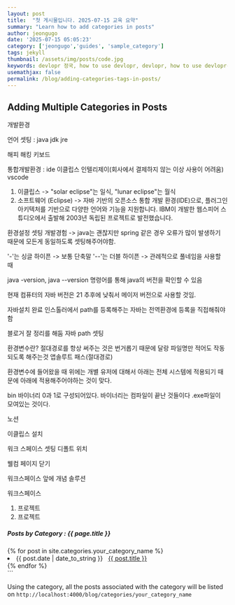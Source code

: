 ```yaml
---
layout: post
title:  "첫 게시물입니다. 2025-07-15 교육 요약"
summary: "Learn how to add categories in posts"
author: jeongugo
date: '2025-07-15 05:05:23'
category: ['jeongugo','guides', 'sample_category']
tags: jekyll
thumbnail: /assets/img/posts/code.jpg
keywords: devlopr 정국, how to use devlopr, devlopr, how to use devlopr-jekyll, devlopr-jekyll tutorial,best jekyll themes, multi categories and tags
usemathjax: false
permalink: /blog/adding-categories-tags-in-posts/
---
```


## Adding Multiple Categories in Posts
개발환경 

언어 셋팅 : java jdk jre 

해피 해킹 키보드

통합개발환경 : ide 이클립스 인텔리제이(회사에서 결제하지 않는 이상 사용이 어려움) vscode

1. 이클립스 -> "solar eclipse"는 일식, "lunar eclipse"는 월식
2. 소프트웨어 (Eclipse) -> 자바 기반의 오픈소스 통합 개발 환경(IDE)으로, 플러그인 아키텍처를 기반으로 다양한 언어와 기능을 지원합니다. IBM이 개발한 웹스피어 스튜디오에서 출발해 2003년 독립된 프로젝트로 발전했습니다.

환경설정 셋팅 개발경험 -> java는 괜찮지만 spring 같은 경우 오류가 많이 발생하기 때문에 모든게 동일하도록 셋팅해주어야함.

'-'는 싱글 하이픈 -> 보통 단축말
'--'는 더블 하이픈 -> 관례적으로 풀네임을 사용할 때

java -version, java --version 명령어를 통해 java의 버전을 확인할 수 있음 

현재 컴퓨터의 자바 버전은 21 추후에 낮춰서 메이저 버전으로 사용할 것임.



자바설치 완료
인스톨러에서 path를 등록해주는
자바는 전역환경에 등록을 직접해줘야함

블로거 잘 정리를 해둠 자바 path 셋팅

환경변수란? 절대경로를 항상 써주는 것은 번거롭기 때문에 달랑 파일명만 적어도 작동되도록 해주는것 
앱솔루트 패스(절대경로)

환경변수에 들어왔을 때 위에는 개별 유저에 대해서 아래는 전체 시스템에 적용되기 때문에 아래에 적용해주어야하는 것이 맞다.

bin 바이너리 0과 1로 구성되어있다. 바이너리는 컴파일이 끝난 것들이다 .exe파일이 모여있는 것이다.

노션

이클립스 설치

워크 스페이스 셋팅 디폴트 위치

웰컴 페이지 닫기

워크스페이스 앞에 개념 솔루션

워크스페이스  
1. 프로젝트
2. 프로젝트 

<h5> Posts by Category : {{ page.title }} </h5>

<div class="card">
{% for post in site.categories.your_category_name %}
 <li class="category-posts"><span>{{ post.date | date_to_string }}</span> &nbsp; <a href="{{ post.url }}">{{ post.title }}</a></li>
{% endfor %}
</div>
```

Using the category, all the posts associated with the category will be listed on
`http://localhost:4000/blog/categories/your_category_name`

